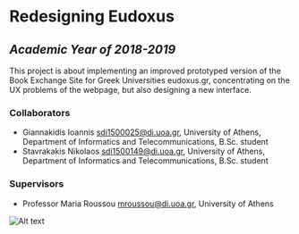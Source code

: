 # Redesigning Eudoxus

## _Academic Year of 2018-2019_

This project is about implementing an improved prototyped version of the Book Exchange Site for Greek Universities eudoxus.gr, concentrating on the UX problems of the webpage, but also designing a new interface.

### Collaborators

* Giannakidis Ioannis <sdi1500025@di.uoa.gr>, University of Athens, Department of Informatics and Telecommunications, B.Sc. student
* Stavrakakis Nikolaos <sdi1500149@di.uoa.gr>, University of Athens, Department of Informatics and Telecommunications, B.Sc. student

### Supervisors

* Professor Maria Roussou <mroussou@di.uoa.gr>, University of Athens

![Alt text](https://github.com/NickStavrakakis/Redesigning_Eudoxuss/blob/master/eudoxus_preview_github.png "Homepage Preview")
